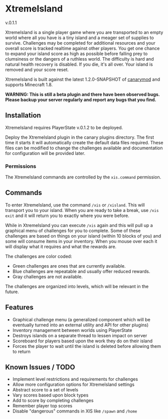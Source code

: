XtremeIsland
============
v.0.1.1

XtremeIsland is a single player game where you are transported to an empty world where all you have is a tiny island and a meager set of supplies to survive. Challenges may be completed for additional resources and your overall score is tracked realtime against other players. You get one chance to expand your island score as high as possible before falling prey to clumsiness or the dangers of a ruthless world. The difficulty is hard and natural health recovery is disabled. If you die, it's all over. Your island is removed and your score reset.

XtremeIsland is built against the latest 1.2.0-SNAPSHOT of [canarymod](http://www.canarymod.net/) and supports Minecraft 1.8.

**WARNING:
This is still a beta plugin and there have been observed bugs. Please backup your server regularly and report any bugs that you find.**

## Installation
XtremeIsland requires PlayerState v.0.1.2 to be deployed.

Deploy the XtremeIsland plugin in the canary plugins directory. The first time it starts it will automatically create the default data files required. These files can be modified to change the challenges available and documentation for configuration will be provided later.

### Permissions
The XtremeIsland commands are controlled by the `xis.command` permission.

## Commands
To enter XtremeIsland, use the command `/xis` or `/xisland`. This will transport you to your island. When you are ready to take a break, use `/xis exit` and it will return you to exactly where you were before.

While in XtremeIsland you can execute `/xis` again and this will pull up a graphical menu of challenges for you to complete. Some of these challenges are based on things on your island (within 10 blocks of you) and some will consume items in your inventory. When you mouse over each it will display what it requires and what the rewards are.

The challenges are color coded:

* Green challenges are ones that are currently available.
* Blue challenges are repeatable and usually offer reduced rewards.
* Gray challenges are not available.

The challenges are organized into levels, which will be relevant in the future.

## Features
* Graphical challenge menu (a generalized component which will be eventually turned into an external utility and API for other plugins)
* Inventory management between worlds using PlayerState
* Destroys islands on a separate thread to lessen impact on server
* Scoreboard for players based upon the work they do on their island
* Forces the player to wait until the island is deleted before allowing them to return

## Known Issues / TODO
* Implement level restrictions and requirements for challenges
* Allow more configuration options for XtremeIsland settings
* Abstract score to a set of levels
* Vary scores based upon block types
* Add to score by completing challenges
* Remember player top scores
* Disable "dangerous" commands in XIS like `/spawn` and `/home`
